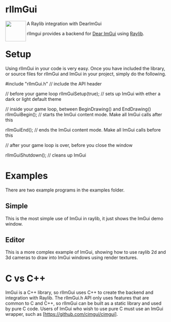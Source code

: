 # rlImGui
<img align="left" src="./assets/raylib_logo.png" width="64">
A Raylib integration with DearImGui

rlImgui provides a backend for [Dear ImGui](https://github.com/ocornut/imgui) using [Raylib](https://www.raylib.com/). 

# Setup

Using rlImGui in your code is very easy. Once you have included the library, or source files for rlImGui and ImGui in your project, simply do the following.

#include "rlImGui.h"	// include the API header

// before your game loop
rlImGuiSetup(true); 	// sets up ImGui with ether a dark or light default theme

// inside your game loop, between BeginDrawing() and EndDrawing()
rlImGuiBegin();			// starts the ImGui content mode. Make all ImGui calls after this

rlImGuiEnd();			// ends the ImGui content mode. Make all ImGui calls before this


// after your game loop is over, before you close the window

rlImGuiShutdown();		// cleans up ImGui

# Examples
There are two example programs in the examples folder.

## Simple
This is the most simple use of ImGui in raylib, it just shows the ImGui demo window.

## Editor
This is a more complex example of ImGui, showing how to use raylib 2d and 3d cameras to draw into ImGui windows using render textures.

# C vs C++
ImGui is a C++ library, so rlImGui uses C++ to create the backend and integration with Raylib.
The rlImGui.h API only uses features that are common to C and C++, so rlImGui can be built as a static library and used by pure C code. Users of ImGui who wish to use pure C must use an ImGui wrapper, such as [https://github.com/cimgui/cimgui].



